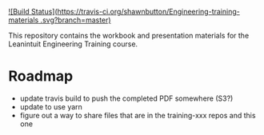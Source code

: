 [![Build Status](https://travis-ci.org/shawnbutton/Engineering-training-materials
.svg?branch=master)](https://travis-ci.org/shawnbutton/Engineering-training-materials)

This repository contains the workbook and presentation materials for the Leanintuit Engineering Training course.

# Roadmap
* update travis build to push the completed PDF somewhere (S3?)
* update to use yarn
* figure out a way to share files that are in the training-xxx repos and this one
